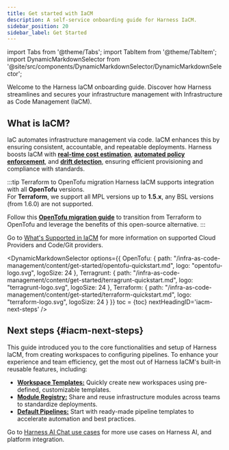 ```yaml
---
title: Get started with IaCM
description: A self-service onboarding guide for Harness IaCM.
sidebar_position: 20
sidebar_label: Get Started
---
```


import Tabs from '@theme/Tabs';
import TabItem from '@theme/TabItem';
import DynamicMarkdownSelector from '@site/src/components/DynamicMarkdownSelector/DynamicMarkdownSelector';

Welcome to the Harness IaCM onboarding guide. Discover how Harness streamlines and secures your infrastructure management with Infrastructure as Code Management (IaCM).

## What is IaCM?
IaC automates infrastructure management via code. IaCM enhances this by ensuring consistent, accountable, and repeatable deployments. Harness boosts IaCM with [**real-time cost estimation**](/docs/infra-as-code-management/workspaces/cost-estimation), [**automated policy enforcement**](/docs/infra-as-code-management/policies-governance/terraform-plan-cost-policy), and [**drift detection**](/docs/infra-as-code-management/pipelines/operations/drift-detection), ensuring efficient provisioning and compliance with standards.

:::tip Terraform to OpenTofu migration
Harness IaCM supports integration with all **OpenTofu** versions<HarnessApiData
    query="https://app.harness.io/gateway/iacm/api/provisioners/supported/opentofu"
    token="process.env.HARNESS_GENERIC_READ_ONLY_KEY"
    fallback=""
    parse='.[-1] | " (latest: v\(.))"'></HarnessApiData>.  
 For **Terraform**, we support all MPL versions up to **1.5.x**, any BSL versions (from 1.6.0) are not supported.

Follow this [**OpenTofu migration guide**](https://opentofu.org/docs/intro/migration/) to transition from Terraform to OpenTofu and leverage the benefits of this open-source alternative.
:::

Go to [What's Supported in IaCM](/docs/infra-as-code-management/whats-supported) for more information on supported Cloud Providers and Code/Git providers.

<DynamicMarkdownSelector
  options={{
    OpenTofu: {
      path: "/infra-as-code-management/content/get-started/opentofu-quickstart.md",
      logo: "opentofu-logo.svg",
      logoSize: 24
    },
    Terragrunt: {
      path: "/infra-as-code-management/content/get-started/terragrunt-quickstart.md",
      logo: "terragrunt-logo.svg",
      logoSize: 24
    },
    Terraform: {
      path: "/infra-as-code-management/content/get-started/terraform-quickstart.md",
      logo: "terraform-logo.svg",
      logoSize: 24
    }
  }}
  toc = {toc}
  nextHeadingID='iacm-next-steps'
/>

## Next steps {#iacm-next-steps}
This guide introduced you to the core functionalities and setup of Harness IaCM, from creating workspaces to configuring pipelines. To enhance your experience and team efficiency, get the most out of Harness IaCM's built-in reusable features, including:

- [**Workspace Templates:**](/docs/infra-as-code-management/workspaces/workspace-templates) Quickly create new workspaces using pre-defined, customizable templates.
- [**Module Registry:**](/docs/category/module-registry) Share and reuse infrastructure modules across teams to standardize deployments.
- [**Default Pipelines:**](/docs/infra-as-code-management/pipelines/default-pipelines) Start with ready-made pipeline templates to accelerate automation and best practices.

Go to [Harness AI Chat use cases](/docs/platform/harness-aida/harness-ai-chat-guide/) for more use cases on Harness AI, and platform integration.